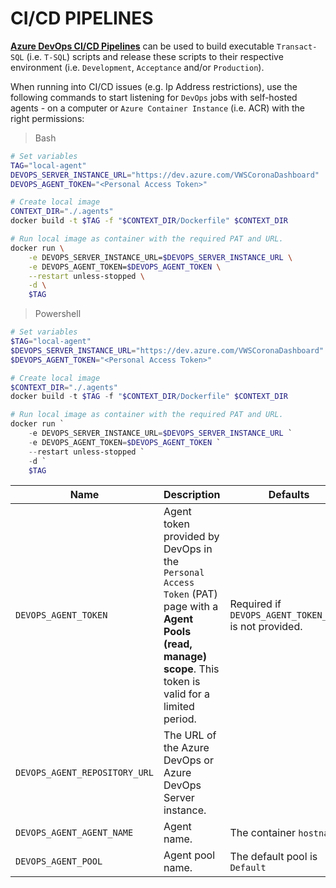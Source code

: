 # **CI/CD PIPELINES**

**[Azure DevOps CI/CD Pipelines](../.devops)** can be used to build executable `Transact-SQL` (i.e. `T-SQL`) scripts and release these scripts to their respective environment (i.e. `Development`, `Acceptance` and/or `Production`).

When running into CI/CD issues (e.g. Ip Address restrictions), use the following commands to start listening for `DevOps` jobs with self-hosted agents - on a computer or `Azure Container Instance` (i.e. ACR)  with the right permissions:

> Bash

```bash
# Set variables
TAG="local-agent"
DEVOPS_SERVER_INSTANCE_URL="https://dev.azure.com/VWSCoronaDashboard"
DEVOPS_AGENT_TOKEN="<Personal Access Token>"

# Create local image
CONTEXT_DIR="./.agents"
docker build -t $TAG -f "$CONTEXT_DIR/Dockerfile" $CONTEXT_DIR

# Run local image as container with the required PAT and URL.
docker run \
    -e DEVOPS_SERVER_INSTANCE_URL=$DEVOPS_SERVER_INSTANCE_URL \
    -e DEVOPS_AGENT_TOKEN=$DEVOPS_AGENT_TOKEN \
    --restart unless-stopped \
    -d \
    $TAG
```

> Powershell

```powershell
# Set variables
$TAG="local-agent"
$DEVOPS_SERVER_INSTANCE_URL="https://dev.azure.com/VWSCoronaDashboard"
$DEVOPS_AGENT_TOKEN="<Personal Access Token>"

# Create local image
$CONTEXT_DIR="./.agents"
docker build -t $TAG -f "$CONTEXT_DIR/Dockerfile" $CONTEXT_DIR

# Run local image as container with the required PAT and URL.
docker run `
    -e DEVOPS_SERVER_INSTANCE_URL=$DEVOPS_SERVER_INSTANCE_URL `
    -e DEVOPS_AGENT_TOKEN=$DEVOPS_AGENT_TOKEN `
    --restart unless-stopped `
    -d `
    $TAG
```

|Name|Description|Defaults|
|--|--|--|
|`DEVOPS_AGENT_TOKEN`|Agent token provided by DevOps in the `Personal Access Token` (PAT) page with a **Agent Pools (read, manage) scope**. This token is valid for a limited period.|Required if `DEVOPS_AGENT_TOKEN_FILE` is not provided.|
|`DEVOPS_AGENT_REPOSITORY_URL`|The URL of the Azure DevOps or Azure DevOps Server instance.||
|`DEVOPS_AGENT_AGENT_NAME`|Agent name.|The container `hostname`|
|`DEVOPS_AGENT_POOL`|Agent pool name.|The default pool is `Default`|